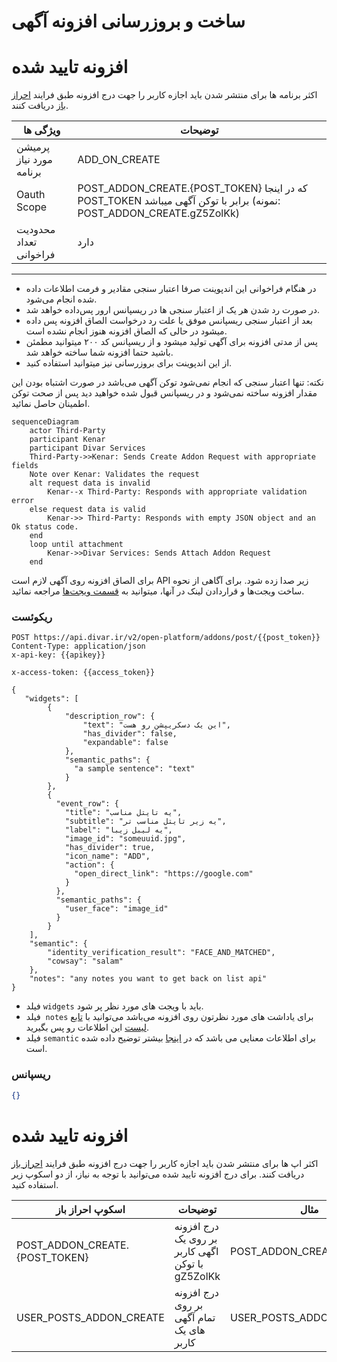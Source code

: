 # ساخت و بروزرسانی افزونه آگهی

# افزونه تایید شده
اکثر برنامه ها برای منتشر شدن باید اجازه کاربر را جهت درج افزونه طبق فرایند [احراز باز](../oauth) دریافت کنند.


| ویژگی ها                | توضیحات                                                                                                             |
|-------------------------|---------------------------------------------------------------------------------------------------------------------|
| پرمیشن مورد نیاز برنامه | ADD_ON_CREATE                                                                                                       |
| Oauth Scope             | POST_ADDON_CREATE.{POST_TOKEN} که در اینجا POST_TOKEN برابر با توکن آگهی میباشد (نمونه: POST_ADDON_CREATE.gZ5ZolKk) |
| محدودیت تعداد فراخوانی  | دارد                                                                                                                |

---


- در هنگام فراخوانی این اندپوینت صرفا اعتبار سنجی مقادیر و فرمت اطلاعات داده شده انجام می‌شود.
- در صورت رد شدن هر یک از اعتبار سنجی ها در ریسپانس ارور پس‌داده خواهد شد.
- بعد از اعتبار سنجی ریسپانس موفق یا علت رد درخواست الصاق افزونه پس داده میشود در حالی که الصاق افزونه هنوز انجام نشده است.
- پس از مدتی افزونه برای آگهی تولید میشود و از ریسپانس کد ۲۰۰ میتوانید مطمئن باشید حتما افزونه شما ساخته خواهد شد.
- از این اندپوینت برای بروزرسانی نیز میتوانید استفاده کنید.

نکته: تنها اعتبار سنجی که انجام نمی‌شود توکن آگهی می‌باشد در صورت اشتباه بودن این مقدار افزونه ساخته نمی‌شود و در ریسپانس قبول شده خواهید دید پس از صحت توکن اطمینان حاصل نمائید.

```mermaid
sequenceDiagram
    actor Third-Party
    participant Kenar
    participant Divar Services
    Third-Party->>Kenar: Sends Create Addon Request with appropriate fields
    Note over Kenar: Validates the request
    alt request data is invalid
        Kenar--x Third-Party: Responds with appropriate validation error
    else request data is valid
        Kenar->> Third-Party: Responds with empty JSON object and an Ok status code.
    end
    loop until attachment
        Kenar->>Divar Services: Sends Attach Addon Request
    end
```

برای الصاق افزونه روی آگهی لازم است
API
زیر صدا زده شود. برای آگاهی از نحوه ساخت ویجت‌ها و قراردادن لینک در آنها، میتوانید به [قسمت ویجت‌ها](../widgets/ReadMe.md) مراجعه نمائید.

### ریکوئست

```http request
POST https://api.divar.ir/v2/open-platform/addons/post/{{post_token}}
Content-Type: application/json
x-api-key: {{apikey}}

x-access-token: {{access_token}}

{
   "widgets": [
        {
            "description_row": {
                "text": "این یک دسکریپشن رو هست",
                "has_divider": false,
                "expandable": false
            },
            "semantic_paths": {
              "a sample sentence": "text"
            }
        },
        {
          "event_row": {
            "title": "یه تایتل مناسب",
            "subtitle": "یه زیر تایتل مناسب تر",
            "label": "یه لیبل زیبا",
            "image_id": "someuuid.jpg",
            "has_divider": true,
            "icon_name": "ADD",
            "action": {
              "open_direct_link": "https://google.com"
            }
          },
          "semantic_paths": {
            "user_face": "image_id"
          }
        }
    ],
    "semantic": {
        "identity_verification_result": "FACE_AND_MATCHED",
        "cowsay": "salam"
    },
    "notes": "any notes you want to get back on list api"
}
```

- فیلد `widgets` باید با ویجت های مورد نظر پر شود.
- فیلد  `notes`
 برای یاداشت های مورد نظرتون روی افزونه می‌باشد می‌توانید با
 [تابع لیست](./list.md)
  این اطلاعات رو پس بگیرید.
- فیلد `semantic` برای اطلاعات معنایی می باشد که در [اینجا](/semantic/semantic_data.md) بیشتر توضیح داده شده است.

### ریسپانس

```json
{}
```


# افزونه تایید شده
اکثر اپ ها برای منتشر شدن باید اجازه کاربر را جهت درج افزونه طبق فرایند [احراز باز](../oauth) دریافت کنند.
برای درج افزونه تایید شده می‌توانید با توجه به نیاز، از دو اسکوپ زیر استفاده کنید.

| اسکوپ احراز باز                | توضیحات                                          | مثال                       |
|--------------------------------|--------------------------------------------------|----------------------------|
| POST_ADDON_CREATE.{POST_TOKEN} | درج افزونه بر روی یک اگهی کاربر با توکن gZ5ZolKk | POST_ADDON_CREATE.gZ5ZolKk |
| USER_POSTS_ADDON_CREATE        | درج افزونه بر روی تمام آگهی های یک کاربر         | USER_POSTS_ADDON_CREATE    |
